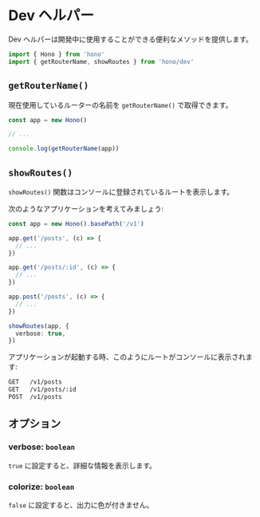 # Dev ヘルパー

Dev ヘルパーは開発中に使用することができる便利なメソッドを提供します。

```ts
import { Hono } from 'hono'
import { getRouterName, showRoutes } from 'hono/dev'
```

## `getRouterName()`

現在使用しているルーターの名前を `getRouterName()` で取得できます。

```ts
const app = new Hono()

// ...

console.log(getRouterName(app))
```

## `showRoutes()`

`showRoutes()` 関数はコンソールに登録されているルートを表示します。

次のようなアプリケーションを考えてみましょう:

```ts
const app = new Hono().basePath('/v1')

app.get('/posts', (c) => {
  // ...
})

app.get('/posts/:id', (c) => {
  // ...
})

app.post('/posts', (c) => {
  // ...
})

showRoutes(app, {
  verbose: true,
})
```

アプリケーションが起動する時、このようにルートがコンソールに表示されます:

```txt
GET   /v1/posts
GET   /v1/posts/:id
POST  /v1/posts
```

## オプション

### <Badge type="info" text="optional" /> verbose: `boolean`

`true` に設定すると、詳細な情報を表示します。

### <Badge type="info" text="optional" /> colorize: `boolean`

`false` に設定すると、出力に色が付きません。
